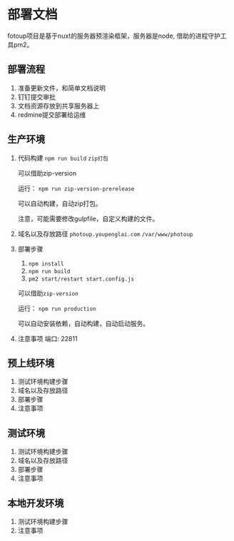 # 部署文档
fotoup项目是基于nuxt的服务器预渲染框架，服务器是node, 借助的进程守护工具pm2。

## 部署流程
 
1. 准备更新文件，和简单文档说明
2. 钉钉提交审批
3. 文档资源存放到共享服务器上
4. redmine提交部署给运维

## 生产环境
1. 代码构建
    `npm run build`
    `zip打包`
    
    可以借助zip-version
    
    运行： `npm run zip-version-prerelease`
     
    可以自动构建，自动zip打包。
    
    注意，可能需要修改gulpfile，自定义构建的文件。
   
2. 域名以及存放路径
    `photoup.youpenglai.com`
    `/var/www/photoup`
    
3. 部署步骤
    1. `npm install`
    2. `npm run build`
    3. `pm2 start/restart start.config.js`
    
    可以借助`zip-version`
        
    运行： `npm run production`
     
    可以自动安装依赖，自动构建，自动启动服务。
    
4. 注意事项
    端口: 22811

## 预上线环境

1. 测试环境构建步骤
2. 域名以及存放路径
3. 部署步骤
4. 注意事项

## 测试环境

1. 测试环境构建步骤
2. 域名以及存放路径
3. 部署步骤
4. 注意事项

## 本地开发环境
1. 测试环境构建步骤
2. 注意事项
